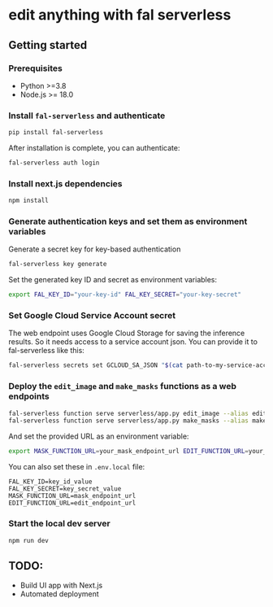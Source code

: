 # edit anything with fal serverless

## Getting started
### Prerequisites
- Python >=3.8
- Node.js >= 18.0

### Install `fal-serverless` and authenticate
```bash
pip install fal-serverless
```
After installation is complete, you can authenticate:

```bash
fal-serverless auth login
```

### Install next.js dependencies
```bash
npm install
```

### Generate authentication keys and set them as environment variables
Generate a secret key for key-based authentication
```bash
fal-serverless key generate
```

Set the generated key ID and secret as environment variables:
```bash
export FAL_KEY_ID="your-key-id" FAL_KEY_SECRET="your-key-secret"
```

### Set Google Cloud Service Account secret

The web endpoint uses Google Cloud Storage for saving the inference results. So it needs access to a service account json. You can provide it to fal-serverless like this:

```bash
fal-serverless secrets set GCLOUD_SA_JSON "$(cat path-to-my-service-account.json)"
```

### Deploy the `edit_image` and `make_masks` functions as a web endpoints

```bash
fal-serverless function serve serverless/app.py edit_image --alias edit_image
fal-serverless function serve serverless/app.py make_masks --alias make_masks
```
And set the provided URL as an environment variable:
```bash
export MASK_FUNCTION_URL=your_mask_endpoint_url EDIT_FUNCTION_URL=your_edit_endpoint_url
```

You can also set these in `.env.local` file:

```text
FAL_KEY_ID=key_id_value
FAL_KEY_SECRET=key_secret_value
MASK_FUNCTION_URL=mask_endpoint_url
EDIT_FUNCTION_URL=edit_endpoint_url
```

### Start the local dev server

```bash
npm run dev
```

## TODO:
- Build UI app with Next.js
- Automated deployment
